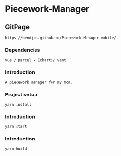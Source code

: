 # Piecework-Manager

## GitPage
```
https://bendjen.github.io/Piecework-Manager-mobile/
```

### Dependencies
```
vue / parcel / Echarts/ vant 
```

### Introduction
```
A piecework manager for my mom.
```

### Project setup
```
yarn install
```

### Introduction
```
yarn start
```

### Introduction
```
yarn build
```

